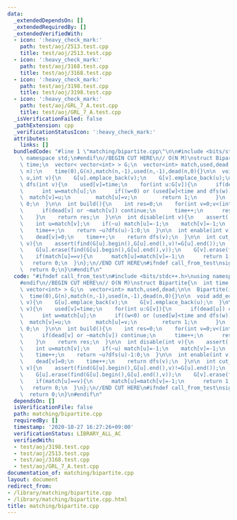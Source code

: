 ```yaml
---
data:
  _extendedDependsOn: []
  _extendedRequiredBy: []
  _extendedVerifiedWith:
  - icon: ':heavy_check_mark:'
    path: test/aoj/2513.test.cpp
    title: test/aoj/2513.test.cpp
  - icon: ':heavy_check_mark:'
    path: test/aoj/3168.test.cpp
    title: test/aoj/3168.test.cpp
  - icon: ':heavy_check_mark:'
    path: test/aoj/3198.test.cpp
    title: test/aoj/3198.test.cpp
  - icon: ':heavy_check_mark:'
    path: test/aoj/GRL_7_A.test.cpp
    title: test/aoj/GRL_7_A.test.cpp
  _isVerificationFailed: false
  _pathExtension: cpp
  _verificationStatusIcon: ':heavy_check_mark:'
  attributes:
    links: []
  bundledCode: "#line 1 \"matching/bipartite.cpp\"\n\n#include <bits/stdc++.h>\nusing\
    \ namespace std;\n#endif\n//BEGIN CUT HERE\n// O(N M)\nstruct Bipartite{\n  int\
    \ time;\n  vector< vector<int> > G;\n  vector<int> match,used,dead;\n\n  Bipartite(int\
    \ n):\n    time(0),G(n),match(n,-1),used(n,-1),dead(n,0){}\n\n  void add_edge(int\
    \ u,int v){\n    G[u].emplace_back(v);\n    G[v].emplace_back(u);\n  }\n\n  int\
    \ dfs(int v){\n    used[v]=time;\n    for(int u:G[v]){\n      if(dead[u]) continue;\n\
    \      int w=match[u];\n      if((w<0) or (used[w]<time and dfs(w))){\n      \
    \  match[v]=u;\n        match[u]=v;\n        return 1;\n      }\n    }\n    return\
    \ 0;\n  }\n\n  int build(){\n    int res=0;\n    for(int v=0;v<(int)G.size();v++){\n\
    \      if(dead[v] or ~match[v]) continue;\n      time++;\n      res+=dfs(v);\n\
    \    }\n    return res;\n  }\n\n  int disable(int v){\n    assert(!dead[v]);\n\
    \    int u=match[v];\n    if(~u) match[u]=-1;\n    match[v]=-1;\n    dead[v]=1;\n\
    \    time++;\n    return ~u?dfs(u)-1:0;\n  }\n\n  int enable(int v){\n    assert(dead[v]);\n\
    \    dead[v]=0;\n    time++;\n    return dfs(v);\n  }\n\n  int cut_edge(int u,int\
    \ v){\n    assert(find(G[u].begin(),G[u].end(),v)!=G[u].end());\n    assert(find(G[v].begin(),G[v].end(),u)!=G[v].end());\n\
    \    G[u].erase(find(G[u].begin(),G[u].end(),v));\n    G[v].erase(find(G[v].begin(),G[v].end(),u));\n\
    \    if(match[u]==v){\n      match[u]=match[v]=-1;\n      return 1;\n    }\n \
    \   return 0;\n  }\n};\n//END CUT HERE\n#ifndef call_from_test\nsigned main(){\n\
    \  return 0;\n}\n#endif\n"
  code: "#ifndef call_from_test\n#include <bits/stdc++.h>\nusing namespace std;\n\
    #endif\n//BEGIN CUT HERE\n// O(N M)\nstruct Bipartite{\n  int time;\n  vector<\
    \ vector<int> > G;\n  vector<int> match,used,dead;\n\n  Bipartite(int n):\n  \
    \  time(0),G(n),match(n,-1),used(n,-1),dead(n,0){}\n\n  void add_edge(int u,int\
    \ v){\n    G[u].emplace_back(v);\n    G[v].emplace_back(u);\n  }\n\n  int dfs(int\
    \ v){\n    used[v]=time;\n    for(int u:G[v]){\n      if(dead[u]) continue;\n\
    \      int w=match[u];\n      if((w<0) or (used[w]<time and dfs(w))){\n      \
    \  match[v]=u;\n        match[u]=v;\n        return 1;\n      }\n    }\n    return\
    \ 0;\n  }\n\n  int build(){\n    int res=0;\n    for(int v=0;v<(int)G.size();v++){\n\
    \      if(dead[v] or ~match[v]) continue;\n      time++;\n      res+=dfs(v);\n\
    \    }\n    return res;\n  }\n\n  int disable(int v){\n    assert(!dead[v]);\n\
    \    int u=match[v];\n    if(~u) match[u]=-1;\n    match[v]=-1;\n    dead[v]=1;\n\
    \    time++;\n    return ~u?dfs(u)-1:0;\n  }\n\n  int enable(int v){\n    assert(dead[v]);\n\
    \    dead[v]=0;\n    time++;\n    return dfs(v);\n  }\n\n  int cut_edge(int u,int\
    \ v){\n    assert(find(G[u].begin(),G[u].end(),v)!=G[u].end());\n    assert(find(G[v].begin(),G[v].end(),u)!=G[v].end());\n\
    \    G[u].erase(find(G[u].begin(),G[u].end(),v));\n    G[v].erase(find(G[v].begin(),G[v].end(),u));\n\
    \    if(match[u]==v){\n      match[u]=match[v]=-1;\n      return 1;\n    }\n \
    \   return 0;\n  }\n};\n//END CUT HERE\n#ifndef call_from_test\nsigned main(){\n\
    \  return 0;\n}\n#endif\n"
  dependsOn: []
  isVerificationFile: false
  path: matching/bipartite.cpp
  requiredBy: []
  timestamp: '2020-10-27 16:27:26+09:00'
  verificationStatus: LIBRARY_ALL_AC
  verifiedWith:
  - test/aoj/3198.test.cpp
  - test/aoj/2513.test.cpp
  - test/aoj/3168.test.cpp
  - test/aoj/GRL_7_A.test.cpp
documentation_of: matching/bipartite.cpp
layout: document
redirect_from:
- /library/matching/bipartite.cpp
- /library/matching/bipartite.cpp.html
title: matching/bipartite.cpp
---
```

